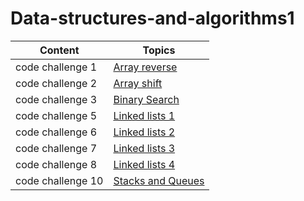 # Data-structures-and-algorithms1



|  Content         |        Topics                                                 |
|------------------|---------------------------------------------------------------|
| code challenge 1 | [Array reverse](array_reverse/README.md)                      |
| code challenge 2 | [Array shift](array_shift/README.md)                          |
| code challenge 3 | [Binary Search](array_binary_search/README.md)                |
| code challenge 5 | [Linked lists 1](Data_Structures/linked_list/README.md)       |
| code challenge 6 | [Linked lists 2](Data_Structures/README.md)                   |
| code challenge 7 | [Linked lists 3](Data_Structures/readme.md)                   |
| code challenge 8 | [Linked lists 4](challenges/challenges/ll_zip/README.md)      |
| code challenge 10| [Stacks and Queues](stacks_and_queues/README.md)              |


